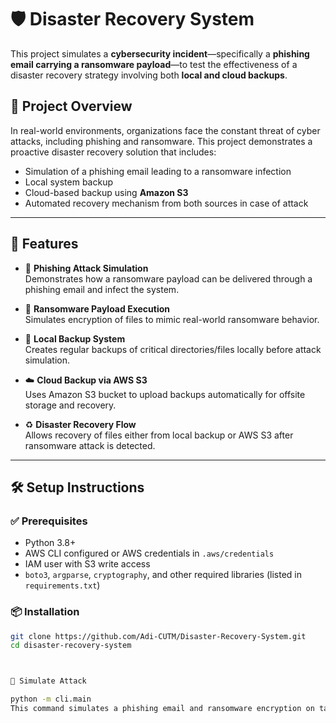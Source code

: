 # 🛡️ Disaster Recovery System

This project simulates a **cybersecurity incident**—specifically a **phishing email carrying a ransomware payload**—to test the effectiveness of a disaster recovery strategy involving both **local and cloud backups**.

## 📌 Project Overview

In real-world environments, organizations face the constant threat of cyber attacks, including phishing and ransomware. This project demonstrates a proactive disaster recovery solution that includes:

- Simulation of a phishing email leading to a ransomware infection
- Local system backup
- Cloud-based backup using **Amazon S3**
- Automated recovery mechanism from both sources in case of attack

---

## 🚀 Features

- 📧 **Phishing Attack Simulation**  
  Demonstrates how a ransomware payload can be delivered through a phishing email and infect the system.

- 🔐 **Ransomware Payload Execution**  
  Simulates encryption of files to mimic real-world ransomware behavior.

- 💾 **Local Backup System**  
  Creates regular backups of critical directories/files locally before attack simulation.

- ☁️ **Cloud Backup via AWS S3**  
  Uses Amazon S3 bucket to upload backups automatically for offsite storage and recovery.

- ♻️ **Disaster Recovery Flow**  
  Allows recovery of files either from local backup or AWS S3 after ransomware attack is detected.

---



## 🛠️ Setup Instructions

### ✅ Prerequisites

- Python 3.8+
- AWS CLI configured or AWS credentials in `.aws/credentials`
- IAM user with S3 write access
- `boto3`, `argparse`, `cryptography`, and other required libraries (listed in `requirements.txt`)

### 📦 Installation

```bash
git clone https://github.com/Adi-CUTM/Disaster-Recovery-System.git
cd disaster-recovery-system



🛑 Simulate Attack

python -m cli.main 
This command simulates a phishing email and ransomware encryption on target files.

